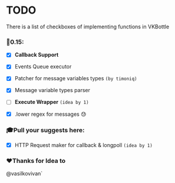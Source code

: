 # TODO

There is a list of checkboxes of implementing functions in VKBottle

### :tada:0.15:

- [x] **Callback Support**

- [x] Events Queue executor 

- [x] Patcher for message variables types `(by timoniq)`

- [x] Message variable types parser

- [ ] **Execute Wrapper** `(idea by 1)`

- [x] .lower regex for messages :sweat:

### :mortar_board:Pull your suggests here:

- [x] HTTP Request maker for callback & longpoll `(idea by 1)`

### :heart:Thanks for Idea to

@vasilkovivan`
